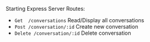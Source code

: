 Starting Express Server Routes:

- `Get  /conversations` Read/Display all conversations
- `Post /conversation/:id` Create new conversation
- `Delete /conversation/:id` Delete conversation
